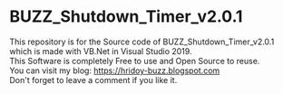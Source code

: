 # BUZZ_Shutdown_Timer_v2.0.1

This repository is for the Source code of BUZZ_Shutdown_Timer_v2.0.1 which is made with VB.Net in Visual Studio 2019.<br>
This Software is completely Free to use and Open Source to reuse.<br>
You can visit my blog: https://hridoy-buzz.blogspot.com <br>
Don't forget to leave a comment if you like it.
